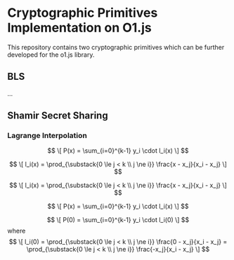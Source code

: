 # Cryptographic Primitives Implementation on O1.js

This repository contains two cryptographic primitives which can be further developed for the o1.js library.

## BLS

...

## Shamir Secret Sharing

### Lagrange Interpolation


$$
\[ P(x) = \sum_{i=0}^{k-1} y_i \cdot l_i(x) \]
$$

$$
\[ l_i(x) = \prod_{\substack{0 \le j < k \\ j \ne i}} \frac{x - x_j}{x_i - x_j} \]
$$

$$
\[ l_i(x) = \prod_{\substack{0 \le j < k \\ j \ne i}} \frac{x - x_j}{x_i - x_j} \]
$$

$$
\[ P(x) = \sum_{i=0}^{k-1} y_i \cdot l_i(x) \]
$$

$$
\[ P(0) = \sum_{i=0}^{k-1} y_i \cdot l_i(0) \]
$$
where
$$
\[ l_i(0) = \prod_{\substack{0 \le j < k \\ j \ne i}} \frac{0 - x_j}{x_i - x_j} = \prod_{\substack{0 \le j < k \\ j \ne i}} \frac{-x_j}{x_i - x_j} \]
$$